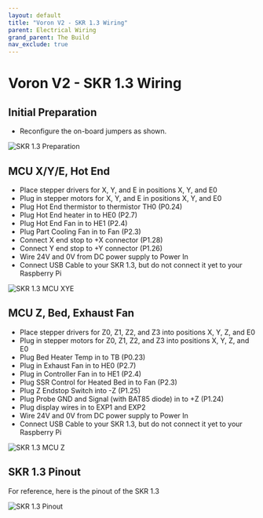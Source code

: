 ```yaml
---
layout: default
title: "Voron V2 - SKR 1.3 Wiring"
parent: Electrical Wiring
grand_parent: The Build
nav_exclude: true
---
```


# Voron V2 - SKR 1.3 Wiring

## Initial Preparation

* Reconfigure the on-board jumpers as shown.

![SKR 1.3 Preparation](./images/skr13-preparation.png)

## MCU X/Y/E, Hot End

* Place stepper drivers for X, Y, and E in positions X, Y, and E0
* Plug in stepper motors for X, Y, and E in positions X, Y, and E0
* Plug Hot End thermistor to thermistor TH0 (P0.24)
* Plug Hot End heater in to HE0 (P2.7)
* Plug Hot End Fan in to HE1 (P2.4)
* Plug Part Cooling Fan in to Fan (P2.3)
* Connect X end stop to +X connector (P1.28)
* Connect Y end stop to +Y connector (P1.26)
* Wire 24V and 0V from DC power supply to Power In
* Connect USB Cable to your SKR 1.3, but do not connect it yet to your Raspberry Pi

![SKR 1.3 MCU XYE](./images/v2-skr13-mcu-xye.png)

## MCU Z, Bed, Exhaust Fan

* Place stepper drivers for Z0, Z1, Z2, and Z3 into positions X, Y, Z, and E0
* Plug in stepper motors for Z0, Z1, Z2, and Z3 into positions X, Y, Z, and E0
* Plug Bed Heater Temp in to TB (P0.23)
* Plug in Exhaust Fan in to HE0 (P2.7)
* Plug in Controller Fan in to HE1 (P2.4)
* Plug SSR Control for Heated Bed in to Fan (P2.3)
* Plug Z Endstop Switch into -Z (P1.25)
* Plug Probe GND and Signal (with BAT85 diode) in to +Z (P1.24)
* Plug display wires in to EXP1 and EXP2
* Wire 24V and 0V from DC power supply to Power In
* Connect USB Cable to your SKR 1.3, but do not connect it yet to your Raspberry Pi

![SKR 1.3 MCU Z](./images/v2-skr13-mcu-z.png)

## SKR 1.3 Pinout

For reference, here is the pinout of the SKR 1.3

![SKR 1.3 Pinout](./images/SKR-V1.3-pinout.jpg)
